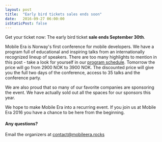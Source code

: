```yaml
---
layout: post
title:  "Early bird tickets sales ends soon"
date:   2016-09-27 06:00:00
isStaticPost: false
---
```


Get your ticket now: The early bird ticket **sale ends September 30th**.

Mobile Era is Norway's first conference for mobile developers. We have a program full of educational and inspiring talks from an internationally recognized lineup of speakers. There are too many highlights to mention in this post - take a look for yourself in our [program schedule](http://mobileera.rocks/schedule). Tomorrow the price will go from 2900 NOK to 3900 NOK. The discounted price will give you the full two days of the conference, access to 35 talks and the conference party.

We are also proud that so many of our favorite companies are sponsoring the event. We have actually sold out all the spaces for our sponsors this year.

We hope to make Mobile Era into a recurring event. If you join us at Mobile Era 2016 you have a chance to be here from the beginning.


#### Any questions?
Email the organizers at [contact@mobileera.rocks](mailto:contact@mobileera.rocks)
